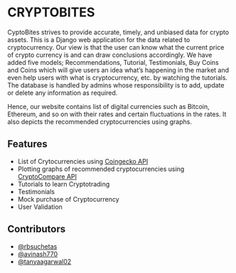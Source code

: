 # CRYPTOBITES

CyptoBites strives to provide accurate, timely, and unbiased data for crypto assets.  This is a Django web application for the data related to cryptocurrency. Our view is that the user can know what the current price of crypto currency is and can draw conclusions accordingly. We have added five models; Recommendations, Tutorial, Testimonials, Buy Coins and Coins which will give users an idea what’s happening in the market and even help users with what is cryptocurrency, etc. by watching the tutorials. The database is handled by admins whose responsibility is to add, update or delete any information as required.

Hence, our website contains list of digital currencies such as Bitcoin, Ethereum, and so on with their rates and certain fluctuations in the rates. It also depicts the recommended cryptocurrencies using graphs.

## Features

- List of Crytocurrencies using [Coingecko API](https://www.coingecko.com/en/api)
- Plotting graphs of recommended cryptocurrencies using [CryptoCompare API](https://min-api.cryptocompare.com/)
- Tutorials to learn Cryptotrading
- Testimonials
- Mock purchase of Cryptocurrency
- User Validation

## Contributors

- [@rbsuchetas](https://github.com/rbsuchetas) 
- [@avinash770](https://github.com/avinash770)
- [@tanyaagarwal02](https://github.com/tanyaagarwal02)
